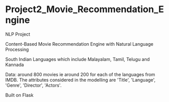 # Project2_Movie_Recommendation_Engine

NLP Project

Content-Based Movie Recommendation Engine with Natural Language Processing

South Indian Languages which include Malayalam, Tamil, Telugu and Kannada

Data: around 800 movies ie around 200 for each of the languages from IMDB.
The attributes considered in the modelling are 'Title', 'Language', 'Genre', 'Director', 'Actors'.

Built on Flask

